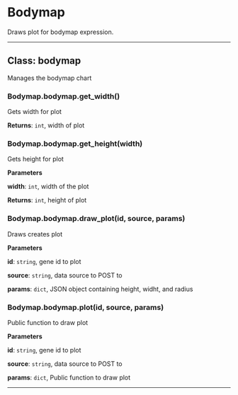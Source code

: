 # Bodymap

Draws plot for bodymap expression.



* * *

## Class: bodymap
Manages the bodymap chart

### Bodymap.bodymap.get_width() 

Gets width for plot

**Returns**: `int`, width of plot

### Bodymap.bodymap.get_height(width) 

Gets height for plot

**Parameters**

**width**: `int`, width of the plot

**Returns**: `int`, height of plot

### Bodymap.bodymap.draw_plot(id, source, params) 

Draws creates plot

**Parameters**

**id**: `string`, gene id to plot

**source**: `string`, data source to POST to

**params**: `dict`, JSON object containing height, widht, and radius


### Bodymap.bodymap.plot(id, source, params) 

Public function to draw plot

**Parameters**

**id**: `string`, gene id to plot

**source**: `string`, data source to POST to

**params**: `dict`, Public function to draw plot




* * *










